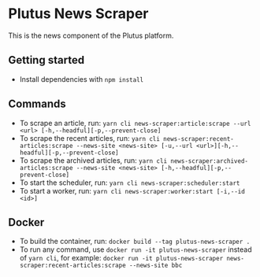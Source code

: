 # Plutus News Scraper

This is the news component of the Plutus platform.

## Getting started

- Install dependencies with `npm install`

## Commands

- To scrape an article, run: `yarn cli news-scraper:article:scrape --url <url> [-h,--headful][-p,--prevent-close]`
- To scrape the recent articles, run: `yarn cli news-scraper:recent-articles:scrape --news-site <news-site> [-u,--url <url>][-h,--headful][-p,--prevent-close]`
- To scrape the archived articles, run: `yarn cli news-scraper:archived-articles:scrape --news-site <news-site> [-h,--headful][-p,--prevent-close]`
- To start the scheduler, run: `yarn cli news-scraper:scheduler:start`
- To start a worker, run: `yarn cli news-scraper:worker:start [-i,--id <id>]`

## Docker

- To build the container, run: `docker build --tag plutus-news-scraper .`
- To run any command, use `docker run -it plutus-news-scraper` instead of `yarn cli`, for example: `docker run -it plutus-news-scraper news-scraper:recent-articles:scrape --news-site bbc`
